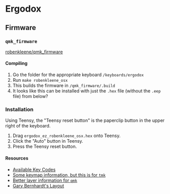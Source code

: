 # Ergodox

## Firmware

### `qmk_firmware`

[robenkleene/qmk_firmware](https://github.com/robenkleene/qmk_firmware)

#### Compiling

1. Go the folder for the appropriate keyboard `/keyboards/ergodox`
2. Run `make robenkleene_osx`
3. This builds the firmware in `/qmk_firmware/.build`
4. It looks like this can be installed with just the `.hex` file (without the `.eep` file) from below?

### Installation

Using Teensy, the "Teensy reset button" is the paperclip button in the upper right of the keyboard.

1. Drag `ergodox_ez_robenkleene_osx.hex` onto Teensy.
2. Click the "Auto" button in Teensy.
3. Press the Teensy reset button.

#### Resources

* [Available Key Codes](https://github.com/jackhumbert/qmk_firmware/blob/master/doc/keycode.txt)
* [Some keymap information, but this is for `tmk`](https://github.com/tmk/tmk_core/blob/master/doc/keymap.md#31-momentary-switching)
* [Better layer information for `qmk`](http://qmk.fm/keyboards/hhkb/#switching-and-toggling-layers)
* [Gary Bernhardt's Layout](https://www.massdrop.com/configurator/ergodox?referer=FM779F&hash=7228f293c544f8457acada6e52aaa30d)
